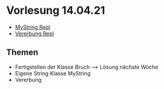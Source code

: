 # Vorlesung 14.04.21

- [MyString Repl](https://replit.com/@toj11001/MyString)
- [Vererbung Repl](https://replit.com/@toj11001/Vererbung)

## Themen
- Fertigstellen der Klasse Bruch --> Lösung nächste Woche
- Eigene String Klasse MyString
- Vererbung
